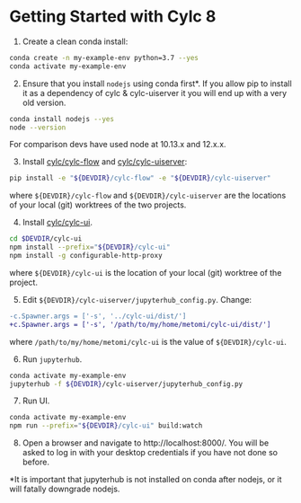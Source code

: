 # Getting Started with Cylc 8

1. Create a clean conda install:
  ```bash
  conda create -n my-example-env python=3.7 --yes
  conda activate my-example-env
  ```

2. Ensure that you install `nodejs` using conda first*. If you allow pip to
  install it as a dependency of cylc & cylc-uiserver it you will end up with
  a very old version.
  ```bash
  conda install nodejs --yes
  node --version
  ```
  For comparison devs have used node at 10.13.x and 12.x.x.

3. Install
   [cylc/cylc-flow](https://github.com/cylc/cylc-flow/) and
   [cylc/cylc-uiserver](https://github.com/cylc/cylc-uiserver/):
  ```bash
  pip install -e "${DEVDIR}/cylc-flow" -e "${DEVDIR}/cylc-uiserver"
  ```
  where `${DEVDIR}/cylc-flow` and `${DEVDIR}/cylc-uiserver` are the locations
  of your local (git) worktrees of the two projects.

4. Install [cylc/cylc-ui](https://github.com/cylc/cylc-ui/).
  ```bash
  cd $DEVDIR/cylc-ui
  npm install --prefix="${DEVDIR}/cylc-ui"
  npm install -g configurable-http-proxy
  ```
  where `${DEVDIR}/cylc-ui` is the location
  of your local (git) worktree of the project.

5. Edit `${DEVDIR}/cylc-uiserver/jupyterhub_config.py`. Change:
```diff
-c.Spawner.args = ['-s', '../cylc-ui/dist/']
+c.Spawner.args = ['-s', '/path/to/my/home/metomi/cylc-ui/dist/']
```
where `/path/to/my/home/metomi/cylc-ui` is the value of `${DEVDIR}/cylc-ui`.

6. Run `jupyterhub`.
  ```bash
  conda activate my-example-env
  jupyterhub -f ${DEVDIR}/cylc-uiserver/jupyterhub_config.py
  ```

7. Run UI.
  ```bash
  conda activate my-example-env
  npm run --prefix="${DEVDIR}/cylc-ui" build:watch
  ```

8. Open a browser and navigate to http://localhost:8000/.
   You will be asked to log in with your desktop credentials if you have not
   done so before.
  





*It is important that jupyterhub is not installed on conda after nodejs, or it
will fatally downgrade nodejs.
